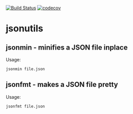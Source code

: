 [![Build Status](https://travis-ci.org/cleonty/jsonutils.svg?branch=master)](https://travis-ci.org/cleonty/jsonutils)
[![codecov](https://codecov.io/gh/cleonty/jsonutils/branch/master/graph/badge.svg)](https://codecov.io/gh/cleonty/jsonutils)

# jsonutils

## jsonmin - minifies a JSON file inplace

Usage:
```
jsonmin file.json
```

## jsonfmt - makes a JSON file pretty

Usage:
```
jsonfmt file.json
```
